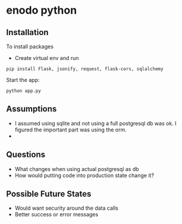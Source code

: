 # enodo python

## Installation
To install packages
- Create virtual env and run
``` 
pip install Flask, jsonify, request, flask-cors, sqlalchemy
```
Start the app:
```
python app.py
```

## Assumptions

- I assumed using sqlite and not using a full postgresql db was ok. I figured the important part was using the orm.
- 

## Questions
- What changes when using actual postgresql as db
- How would putting code into production state change it?

## Possible Future States
- Would want security around the data calls
- Better success or error messages
